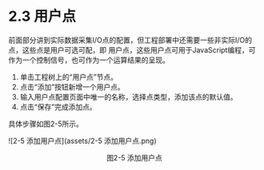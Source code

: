 # 2.3 用户点

前面部分讲到实际数据采集I/O点的配置，但工程部署中还需要一些非实际I/O的点，这些点是用户可选可配，即 用户点，这些用户点可用于JavaScript编程，可作为一个控制信号，也可作为一个运算结果的呈现。 

1. 单击工程树上的“用户点”节点。 
2. 点击“添加”按钮新增一个用户点。 
3. 输入用户点配置页面中唯一的名称，选择点类型，添加该点的默认值。 
4. 点击“保存”完成添加点。 

具体步骤如图2-5所示。

![2-5 添加用户点](assets/2-5 添加用户点.png)

<center>图2-5 添加用户点</center>

